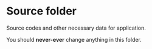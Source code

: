 # Source folder

Source codes and other necessary data for application.

You should **never-ever** change anything in this folder.
